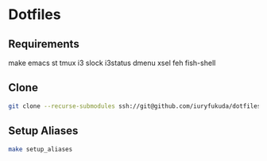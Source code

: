 # Dotfiles

## Requirements

make emacs st tmux i3 slock i3status dmenu xsel feh fish-shell

## Clone
```sh
git clone --recurse-submodules ssh://git@github.com/iuryfukuda/dotfiles
```

## Setup Aliases

```sh
make setup_aliases
```
